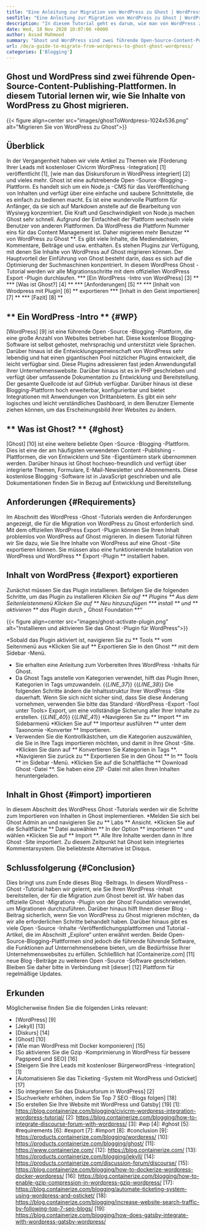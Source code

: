 ```yaml
---
title: "Eine Anleitung zur Migration von WordPress zu Ghost | WordPress Ghost" 
seoTitle: "Eine Anleitung zur Migration von WordPress zu Ghost | WordPress Ghost" 
description: "In diesem Tutorial geht es darum, wie man von WordPress zu Ghost migriert. Wir lernen, wie Sie Ihre Beiträge und Seiten von der vorhandenen WordPress -Website auf den Geist migrieren." 
date: Wed, 18 Nov 2020 10:07:06 +0000
author: Assad Mahmood
summary: "Ghost und WordPress sind zwei führende Open-Source-Content-Publishing-Plattformen. In diesem Tutorial lernen wir, wie Sie Inhalte von WordPress zu Ghost migrieren." 
url: /de/a-guide-to-migrate-from-wordpress-to-ghost-ghost-wordpress/
categories: ['Blogging']
---
```


## Ghost und WordPress sind zwei führende Open-Source-Content-Publishing-Plattformen. In diesem Tutorial lernen wir, wie Sie Inhalte von WordPress zu Ghost migrieren.

{{< figure align=center src="images/ghostToWordpress-1024x536.png" alt="Migrieren Sie von WordPress zu Ghost">}}


## Überblick
In der Vergangenheit haben wir viele Artikel zu Themen wie [Förderung Ihrer Leads mit kostenloser Civicrm WordPress -Integration] [1] veröffentlicht [1], [wie man das Diskursforum in WordPress integriert] [2] und vieles mehr. Ghost ist eine aufstrebende Open -Source -Blogging -Plattform. Es handelt sich um ein Node.js -CMS für das Veröffentlichung von Inhalten und verfügt über eine einfache und saubere Schnittstelle, die es einfach zu bedienen macht. Es ist eine wundervolle Plattform für Anfänger, da sie sich auf Markdown anstelle auf die Bearbeitung von Wysiwyg konzentriert. Die Kraft und Geschwindigkeit von Node.js machen Ghost sehr schnell. Aufgrund der Einfachheit der Plattform wechseln viele Benutzer von anderen Plattformen. Da WordPress die Plattform Nummer eins für das Content Management ist.
Daher migrieren mehr Benutzer ** von WordPress zu Ghost **. Es gibt viele Inhalte, die Mediendateien, Kommentare, Beiträge und usw. enthalten. Es stehen Plugins zur Verfügung, mit denen Sie Inhalte von WordPress auf Ghost migrieren können. Der Hauptvorteil der Einführung von Ghost besteht darin, dass es sich auf die Optimierung der Suchmaschinen konzentriert. In diesem WordPress Ghost -Tutorial werden wir alle Migrationsschritte mit dem offiziellen WordPress Export -Plugin durchlaufen.
  *** [Ein WordPress -Intro von WordPress] [3] **
  *** [Was ist Ghost?] [4] **
  *** [Anforderungen] [5] **
  *** [Inhalt von Wrodpress mit Plugin] [6] ** exportieren
  *** [Inhalt in den Geist importieren] [7] **
  *** [Fazit] [8] **

## ** Ein WordPress -Intro ** {#WP}
[WordPress] [9] ist eine führende Open -Source -Blogging -Plattform, die eine große Anzahl von Websites betrieben hat. Diese kostenlose Blogging-Software ist selbst gehostet, mehrsprachig und unterstützt viele Sprachen. Darüber hinaus ist die Entwicklungsgemeinschaft von WordPress sehr lebendig und hat einen gigantischen Pool nützlicher Plugins entwickelt, die leicht verfügbar sind. Diese Plugins adressieren fast jeden Anwendungsfall Ihrer Unternehmenswebsite. Darüber hinaus ist es in PHP geschrieben und verfügt über umfassende Dokumentation zu Entwicklung und Bereitstellung. Der gesamte Quellcode ist auf GitHub verfügbar. Darüber hinaus ist diese Blogging-Plattform hoch erweiterbar, konfigurierbar und bietet Integrationen mit Anwendungen von Drittanbietern. Es gibt ein sehr logisches und leicht verständliches Dashboard, in dem Benutzer Elemente ziehen können, um das Erscheinungsbild ihrer Websites zu ändern.

## ** Was ist Ghost? ** {#ghost}
[Ghost] [10] ist eine weitere beliebte Open -Source -Blogging -Plattform. Dies ist eine der am häufigsten verwendeten Content -Publishing -Plattformen, die von Entwicklern und Site -Eigentümern stark übernommen werden. Darüber hinaus ist Ghost hochseo-freundlich und verfügt über integrierte Themen, Formulare, E-Mail-Newsletter und Abonnements. Diese kostenlose Blogging -Software ist in JavaScript geschrieben und alle Dokumentationen finden Sie in Bezug auf Entwicklung und Bereitstellung.

## Anforderungen {#Requirements}
Im Abschnitt des WordPress -Ghost -Tutorials werden die Anforderungen angezeigt, die für die Migration von WordPress zu Ghost erforderlich sind. Mit dem offiziellen WordPress Export -Plugin können Sie Ihren Inhalt problemlos von WordPress auf Ghost migrieren. In diesem Tutorial führen wir Sie dazu, wie Sie Ihre Inhalte von WordPress auf eine Ghost -Site exportieren können. Sie müssen also eine funktionierende Installation von WordPress und WordPress ** Export -Plugin ** installiert haben.

## Inhalt von WordPress {#export} exportieren
Zunächst müssen Sie das Plugin installieren. Befolgen Sie die folgenden Schritte, um das Plugin zu installieren
  *Klicken Sie auf ** Plugins ** Aus dem Seitenleistenmenü
  *Klicken Sie auf ** Neu hinzuzufügen
  *** install ** und ** aktivieren ** das Plugin durch „** Ghost Foundation **“

{{< figure align=center src="images/ghost-activate-plugin.png" alt="Installieren und aktivieren Sie das Ghost -Plugin für WordPress">}}

  *Sobald das Plugin aktiviert ist, navigieren Sie zu ** Tools ** vom Seitenmenü aus
  *Klicken Sie auf ** Exportieren Sie in den Ghost ** mit dem Sidebar -Menü.
  * Sie erhalten eine Anleitung zum Vorbereiten Ihres WordPress -Inhalts für Ghost.
  * Da Ghost Tags anstelle von Kategorien verwendet, hilft das Plugin Ihnen, Kategorien in Tags umzuwandeln.
{{_LINE_37_}}
{{_LINE_38_}}
    Die folgenden Schritte ändern die Inhaltsstruktur Ihrer WordPress -Site dauerhaft. Wenn Sie sich nicht sicher sind, dass Sie diese Änderung vornehmen, verwenden Sie bitte das Standard -WordPress -Export -Tool unter Tools> Export, um eine vollständige Sicherung aller Ihrer Inhalte zu erstellen.
{{_LINE_40_}}
{{_LINE_41_}}
  *Navigieren Sie zu ** Import ** im Sidebarmenü
  *Klicken Sie auf ** Importeur ausführen ** unter dem Taxonomie -Konverter ** Importieren.
  * Verwenden Sie die Kontrollkästchen, um die Kategorien auszuwählen, die Sie in Ihre Tags importieren möchten, und damit in Ihre Ghost -Site.
  *Klicken Sie dann auf ** Konvertieren Sie Kategorien in Tags **.
  *Navigieren Sie zurück zu ** Exportieren Sie in den Ghost ** In ** Tools ** im Sidebar -Menü.
  *Klicken Sie auf die Schaltfläche ** Download Ghost -Datei **. Sie haben eine ZIP -Datei mit allen Ihren Inhalten heruntergeladen.

## Inhalt in Ghost {#import} importieren
In diesem Abschnitt des WordPress Ghost -Tutorials werden wir die Schritte zum Importieren von Inhalten in Ghost implementieren.
  *Melden Sie sich bei Ghost Admin an und navigieren Sie zu ** Labs ** Ansicht.
  *Klicken Sie auf die Schaltfläche ** Datei auswählen ** In der Option ** importieren ** und wählen
  *Klicken Sie auf ** Import **. Alle Ihre Inhalte werden dann in Ihre Ghost -Site importiert.
Zu diesem Zeitpunkt hat Ghost kein integriertes Kommentarsystem. Die beliebteste Alternative ist Disqus.

## Schlussfolgerung {#Conclusion}
Dies bringt uns zum Ende dieses Blog -Beitrags. In diesem WordPress -Ghost -Tutorial haben wir gelernt, wie Sie Ihren WordPress -Inhalt bereitstellen, der für die Migration zum Ghost bereit ist. Wir haben das offizielle Ghost -Migrations -Plugin von der Ghost Foundation verwendet, um Migrationen durchzuführen. Darüber hinaus hilft Ihnen dieser Blog -Beitrag sicherlich, wenn Sie von WordPress zu Ghost migrieren möchten, da wir alle erforderlichen Schritte behandelt haben. Darüber hinaus gibt es viele Open -Source -Inhalte -Veröffentlichungsplattformen und Tutorial -Artikel, die im Abschnitt „Explore“ unten erwähnt werden. Beide Open-Source-Blogging-Plattformen sind jedoch die führende führende Software, die Funktionen auf Unternehmensebene bieten, um die Bedürfnisse Ihrer Unternehmenswebsites zu erfüllen.
Schließlich hat [Containerize.com] [11] neue Blog -Beiträge zu weiteren Open -Source -Software geschrieben. Bleiben Sie daher bitte in Verbindung mit [dieser] [12] Plattform für regelmäßige Updates.

## Erkunden
Möglicherweise finden Sie die folgenden Links relevant:
  * [WordPress] [9]
  * [Jekyll] [13]
  * [Diskurs] [14]
  * [Ghost] [10]
  * [Wie man WordPress mit Docker komponieren] [15]
  * [So aktivieren Sie die Gzip -Komprimierung in WordPress für bessere Pagspeed und SEO] [16]
  * [Steigern Sie Ihre Leads mit kostenloser BürgerwordPress -Integration] [1]
  * [Automatisieren Sie das Ticketing -System mit WordPress und Osticket] [17]
  * [So integrieren Sie das Diskursforum in WordPress] [2]
  * [Suchverkehr erhöhen, indem Sie Top 7 SEO -Blogs folgen] [18]
  * [So erstellen Sie Ihre Website mit WordPress und Gatsby] [19]
[1]: https://blog.containerize.com/blogging/civicrm-wordpress-integration-wordpress-tutorial/
[2]: https://blog.containerize.com/blogging/how-to-integrate-discourse-forum-with-wordpress/
[3]: #wp
[4]: #ghost
[5]: #requirements
[6]: #export
[7]: #import
[8]: #conclusion
[9]: https://products.containerize.com/blogging/wordpress/
[10]: https://products.containerize.com/blogging/ghost/
[11]: https://www.containerize.com/
[12]: https://blog.containerize.com/
[13]: https://products.containerize.com/blogging/jekyll/
[14]: https://products.containerize.com/discussion-forum/discourse/
[15]: https://blog.containerize.com/blogging/how-to-dockerize-wordpress-docker-wordpress/
[16]: https://blog.containerize.com/blogging/how-to-enable-gzip-compression-in-wordpress-gzip-wordpress/
[17]: https://blog.containerize.com/blogging/automate-ticketing-system-using-wordpress-and-osticket/
[18]: https://blog.containerize.com/blogging/increase-website-search-traffic-by-following-top-7-seo-blogs/
[19]: https://blog.containerize.com/blogging/how-does-gatsby-integrate-with-wordpress-gatsby-wordpress/
